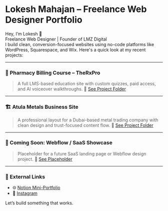 # Lokesh Mahajan – Freelance Web Designer Portfolio

Hey, I’m Lokesh 👋  
Freelance Web Designer | Founder of LMZ Digital  
I build clean, conversion-focused websites using no-code platforms like WordPress, Squarespace, and Wix. Here's a quick look at my recent projects:

---

### 💊 Pharmacy Billing Course – TheRxPro
> A full LMS-based education site with custom quizzes, paid access, and AI voiceover walkthroughs.
📁 [See Project Folder](./pharmacy-course)

---

### 🏗️ Atula Metals Business Site
> A professional layout for a Dubai-based metal trading company with clean design and trust-focused content flow.
📁 [See Project Folder](./atula-metals)

---

### 🚧 Coming Soon: Webflow / SaaS Showcase
> Placeholder for a future SaaS landing page or Webflow design project.
📁 [See Placeholder](./coming-soon)

---

### 🔗 External Links
- 🌐 [Notion Mini-Portfolio](https://your-notion-link.com)
- 📸 [Instagram](https://instagram.com/lokeshmahajan_999)


Let’s build something that works.

